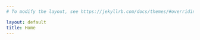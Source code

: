 ```yaml
---
# To modify the layout, see https://jekyllrb.com/docs/themes/#overriding-theme-defaults

layout: default
title: Home
---
```

